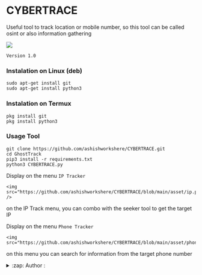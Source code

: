 # CYBERTRACE
Useful tool to track location or mobile number, so this tool can be called osint or also information gathering

<img src="https://github.com/ashishworkshere/CYBERTRACE/blob/main/asset/bn.png"/>

```Version 1.0```

### Instalation on Linux (deb)
```
sudo apt-get install git
sudo apt-get install python3
```

### Instalation on Termux
```
pkg install git
pkg install python3
```

### Usage Tool
```
git clone https://github.com/ashishworkshere/CYBERTRACE.git
cd GhostTrack
pip3 install -r requirements.txt
python3 CYBERTRACE.py
```

Display on the menu ```IP Tracker```
```
<img src="https://github.com/ashishworkshere/CYBERTRACE/blob/main/asset/ip.png" />
```
on the IP Track menu, you can combo with the seeker tool to get the target IP

Display on the menu ```Phone Tracker```
```
<img src="https://github.com/ashishworkshere/CYBERTRACE/blob/main/asset/phone.png"/>
```
on this menu you can search for information from the target phone number

<details>
<summary>:zap: Author :</summary>
```
- <strong><a href="https://github.com/ashishworkshere">ashishworkshere</a></strong>
````
</details>

